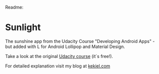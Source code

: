 Readme:
# Sunlight
The sunshine app from the Udacity Course "Developing Android Apps" - but added with L for Android Lollipop and Material Design.

Take a look at the original [Udacity course](https://www.udacity.com/course/ud853) (it´s free!).

For detailed explanation visit my blog at [kekiel.com](http://kekiel.com)
